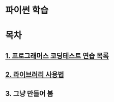 파이썬 학습
==========

목차
=======
## [1. 프로그래머스 코딩테스트 연습 목록](https://github.com/dnrudzx/Python/tree/main/Programmers)
## [2. 라이브러리 사용법](https://github.com/dnrudzx/Python/tree/main/Library/)
## 3. 그냥 만들어 봄
